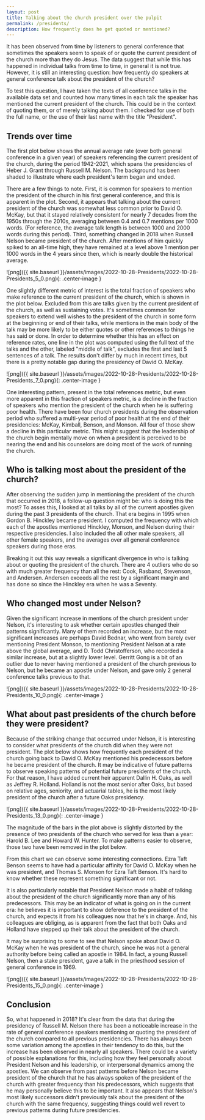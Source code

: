 ```yaml
---
layout: post
title: Talking about the church president over the pulpit
permalink: /presidents/
description: How frequently does he get quoted or mentioned?
---
```


It has been observed from time by listeners to general conference that sometimes the speakers seem to speak of or quote the current president of the church more than they do Jesus. The data suggest that while this has happened in individual talks from time to time, in general it is not true. However, it is still an interesting question: how frequently do speakers at general conference talk about the president of the church?

To test this question, I have taken the texts of all conference talks in the available data set and counted how many times in each talk the speaker has mentioned the current president of the church. This could be in the context of quoting them, or of merely talking about them. I checked for use of both the full name, or the use of their last name with the title "President".

## Trends over time
The first plot below shows the annual average rate (over both general conference in a given year) of speakers referencing the current president of the church, during the period 1942-2021, which spans the presidencies of Heber J. Grant through Russell M. Nelson. The background has been shaded to illustrate where each president's term began and ended.

There are a few things to note. First, it is common for speakers to mention the president of the church in his first general conference, and this is apparent in the plot. Second, it appears that talking about the current president of the church was somewhat less common prior to David O. McKay, but that it stayed relatively consistent for nearly 7 decades from the 1950s through the 2010s, averaging between 0.4 and 0.7 mentions per 1000 words. (For reference, the average talk length is between 1000 and 2000 words during this period). Third, something changed in 2018 when Russell Nelson became president of the church. After mentions of him quickly spiked to an all-time high, they have remained at a level above 1 mention per 1000 words in the 4 years since then, which is nearly double the historical average.

![png]({{ site.baseurl }}/assets/images/2022-10-28-Presidents/2022-10-28-Presidents_5_0.png){: .center-image }

One slightly different metric of interest is the total fraction of speakers who make reference to the current president of the church, which is shown in the plot below. Excluded from this are talks given by the current president of the church, as well as sustaining votes. It's sometimes common for speakers to extend well wishes to the president of the church in some form at the beginning or end of their talks, while mentions in the main body of the talk may be more likely to be either quotes or other references to things he has said or done. In order to determine whether this has an effect on reference rates, one line in the plot was computed using the full text of the talks and the other, labeled "middle of talk", excludes the first and last 5 sentences of a talk. The results don't differ by much in recent times, but there is a pretty notable gap during the presidency of David O. McKay.

![png]({{ site.baseurl }}/assets/images/2022-10-28-Presidents/2022-10-28-Presidents_7_0.png){: .center-image }

One interesting pattern, present in the total references metric, but even more apparent in this fraction of speakers metric, is a decline in the fraction of speakers who mention the president of the church when he is suffering poor health. There have been four church presidents during the observation period who suffered a multi-year period of poor health at the end of their presidencies: McKay, Kimball, Benson, and Monson. All four of those show a decline in this particular metric. This might suggest that the leadership of the church begin mentally move on when a president is perceived to be nearing the end and his counselors are doing most of the work of running the church.

## Who is talking most about the president of the church?
After observing the sudden jump in mentioning the president of the church that occurred in 2018, a follow-up question might be: who is doing this the most? To asses this, I looked at all talks by all of the current apostles given during the past 3 presidents of the church. That era begins in 1995 when Gordon B. Hinckley became president. I computed the frequency with which each of the apostles mentioned Hinckley, Monson, and Nelson during their respective presidencies. I also included the all other male speakers, all other female speakers, and the averages over all general conference speakers during those eras.

Breaking it out this way reveals a significant divergence in who is talking about or quoting the president of the church. There are 4 outliers who do so with much greater frequency than all the rest: Cook, Rasband, Stevenson, and Andersen. Andersen exceeds all the rest by a significant margin and has done so since the Hinckley era when he was a Seventy.

## Who changed most under Nelson?
Given the significant increase in mentions of the church president under Nelson, it's interesting to ask whether certain apostles changed their patterns significantly. Many of them recorded an increase, but the most significant increases are perhaps David Bednar, who went from barely ever mentioning President Monson, to mentioning President Nelson at a rate above the global average, and D. Todd Christofferson, who recorded a similar increase, but at a slightly lower level. Gerritt Gong is a bit of an outlier due to never having mentioned a president of the church previous to Nelson, but he became an apostle under Nelson, and gave only 2 general conference talks previous to that.

![png]({{ site.baseurl }}/assets/images/2022-10-28-Presidents/2022-10-28-Presidents_10_0.png){: .center-image }

## What about past presidents of the church before they were president?
Because of the striking change that occurred under Nelson, it is interesting to consider what presidents of the church did when they were not president. The plot below shows how frequently each president of the church going back to David O. McKay mentioned his predecessors before he became president of the church. It may be indicative of future patterns to observe speaking patterns of potential future presidents of the church. For that reason, I have added current heir apparent Dallin H. Oaks, as well as Jeffrey R. Holland. Holland is not the most senior after Oaks, but based on relative ages, seniority, and actuarial tables, he is the most likely president of the church after a future Oaks presidency.

![png]({{ site.baseurl }}/assets/images/2022-10-28-Presidents/2022-10-28-Presidents_13_0.png){: .center-image }

The magnitude of the bars in the plot above is slightly distorted by the presence of two presidents of the church who served for less than a year: Harold B. Lee and Howard W. Hunter. To make patterns easier to observe, those two have been removed in the plot below.

From this chart we can observe some interesting connections. Ezra Taft Benson seems to have had a particular affinity for David O. McKay when he was president, and Thomas S. Monson for Ezra Taft Benson. It's hard to know whether these represent something significant or not.

It is also particularly notable that President Nelson made a habit of talking about the president of the church significantly more than any of his predecessors. This may be an indicator of what is going on in the current era: he believes it is important to show deference to the president of the church, and expects it from his colleagues now that he's in charge. And, his colleagues are obliging, as is apparent from the fact that both Oaks and Holland have stepped up their talk about the president of the church.

It may be surprising to some to see that Nelson spoke about David O. McKay when he was president of the church, since he was not a general authority before being called an apostle in 1984. In fact, a young Russell Nelson, then a stake president, gave a talk in the priesthood session of general conference in 1969.

![png]({{ site.baseurl }}/assets/images/2022-10-28-Presidents/2022-10-28-Presidents_15_0.png){: .center-image }

## Conclusion
So, what happened in 2018? It's clear from the data that during the presidency of Russell M. Nelson there has been a noticeable increase in the rate of general conference speakers mentioning or quoting the president of the church compared to all previous presidencies. There has always been some variation among the apostles in their tendency to do this, but the increase has been observed in nearly all speakers. There could be a variety of possible explanations for this, including how they feel personally about President Nelson and his leadership, or interpersonal dynamics among the apostles. We can observe from past patterns before Nelson became president of the church that he has always spoken of the president of the church with greater frequency than his predecessors, which suggests that he may personally believe this to be important. It also appears that Nelson's most likely successors didn't previously talk about the president of the church with the same frequency, suggesting things could well revert to previous patterns during future presidencies.
